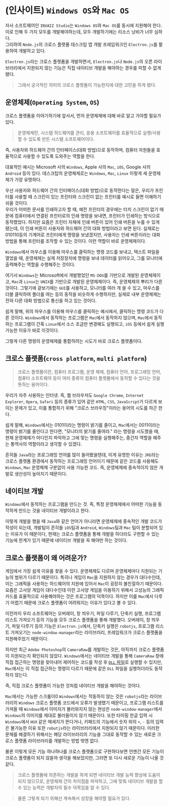 # (인사이트) `Windows OS`와 `Mac OS`

자사 소프트웨어인 `INVAIZ Studio`는 `Windows OS`와 `Mac OS`를 동시에 지원해야 한다.  
이로 인해 두 가지 모두를 개발해야하는데, 모두 개발하기에는 리소스 낭비가 너무 심하다.  
그리하여 `Node.js`의 크로스 플랫폼 데스크탑 앱 개발 프레임워크인 `Electron.js`를 활용하여 개발하고 있다.

`Electron.js`라는 크로스 플랫폼을 개발하면서, `Electron.js`나 `Node.js`의 오픈 라이브러리에서 지원되지 않는 기능은 직접 네이티브 개발을 해야하는 경우를 피할 수 없게 됐다.

> 그래서 궁극적인 의미의 크로스 플랫폼이 가능한지에 대한 고민을 하게 됐다.

## 운영체제(`Operating System`, `OS`)

크로스 플랫폼을 이야기하기에 앞서서, 먼저 운영체제에 대해 바로 알고 가야할 필요가 있다.

> 운영체제란, 시스템 하드웨어를 관리, 응용 소프트웨어를 효율적으로 실행/사용할 수 있도록 만든 시스템 소프트웨어이다.

즉, 사용자와 하드웨어 간의 인터페이스(대화 방법)으로 동작하며, 컴퓨터 자원들을 효율적으로 사용할 수 있도록 도와주는 역할을 한다.

대표적인 예시는 Microsoft 사의 `Windows`, Apple 사의 `Mac`, `iOS`, Google 사의 `Android` 등이 있다.
데스크탑의 운영체제로는 `Windows`, `Mac`, `Linux` 이렇게 세 운영체제가 가장 유명하다.

우선 사용자와 하드웨어 간의 인터페이스(대화 방법)으로 동작한다는 말은, 우리가 프린터를 사용할 때 스크린이 있는 프린터와 스크린이 없는 프린터를 예시로 들면 이해하기 쉬울 것이다.  
우리가 어떠한 문서를 인쇄하고자 할 때, 예전 프린터의 경우에는 터치 스크린이 없기 때문에 컴퓨터에서 연결된 프린터로의 인쇄 명령을 보내면, 프린터가 인쇄하는 방식으로 동작했었다.
하지만 요즘은 프린터 자체에 인쇄 버튼이 있어 인쇄 버튼을 누를 수 있게 됐는데, 이 인쇄 버튼이 사용자와 하드웨어 간의 대화 방법이라고 보면 된다.
실제로는 010110등의 기계어로 프린터에게 명령을 보냈겠지만, 사용자는 인쇄 버튼이라는 대화 방법을 통해 프린터를 조작할 수 있는 것이다. 이런 역할이 바로 운영체제이다.

`Windows`에서 마우스를 이용해 마우스를 클릭하는 명령 코드를 보내고, 텍스트 파일을 열었을 때, 운영체제는 실제 저장장치에 명령을 보내 데이터를 읽어오고, 그를 모니터에 출력해주는 역할을 수행해주는 것이다.

여기서 `Windows`는 Microsoft에서 개발했었던 `MS-DOS`를 기반으로 개발된 운영체제이고, `Mac`과 `Linux`는 `UNIX`를 기반으로 개발된 운영체제이다.
즉, 운영체제의 뿌리가 다른 것이다. 그렇기에 겉보기에는 `GUI`를 사용하고, 모니터를 여러 개 쓸 수 있고, 마우스를 더블 클릭하여 폴더를 여는 등의 동작을 비슷하게 수행하지만, 실제로 내부 운영체제는 전혀 다른 대화 방법으로 통신을 하고 있는 것이다.

쉽게 말해, 위의 마우스를 이용해 마우스를 클릭하는 예시에서, 클릭하는 명령 코드가 다른 것이다.
`Windows`에서 동작하는 프로그램은 `Mac`에서 동작하지 않으며, `Mac`에서 동작하는 프로그램이 간혹 `Linux`에서 소스 조금만 변경해도 실행되고, `iOS` 등에서 쉽게 실행 가능한 이유가 바로 이것이다.

그렇게 다른 명령의 운영체제를 통합하려는 시도가 바로 크로스 플랫폼이다.

## 크로스 플랫폼(`cross platform`, `multi platform`)

> 크로스 플랫폼이란, 컴퓨터 프로그램, 운영 체제, 컴퓨터 언어, 프로그래밍 언어, 컴퓨터 소프트웨어 등이 여러 종류의 컴퓨터 플랫폼에서 동작할 수 있다는 것을 뜻하는 용어이다.

우리가 자주 사용하는 인터넷. 즉, 웹 브라우저도 `Google Chrome`, `Internet Explorer`, `Opera`, `Safari` 등의 종류가 있어 같은 `HTML`, `CSS`, `JavaScript`가 다르게 보이는 문제가 있고, 이를 통합하기 위해 "크로스 브라우징"이라는 용어의 시도를 하곤 한다.

쉽게 말해, `Windows`에서는 0101이라는 명령이 밝기를 줄이고, `Mac`에서는 0011이라는 명령이 밝기를 줄인다고 한다면, "모니터의 밝기를 줄여라." 라는 명령을 시도했을 때, 현재 운영체제가 어디인지 파악하고 그에 맞는 명령을 실행해주는, 중간자 역할을 해주는 통역사의 역할이라고 생각할 수 있겠다.

흔히들 `Java`라는 프로그래밍 언어를 많이 들어봤을텐데, 이게 유명한 이유는 `JRE`라는 크로스 플랫폼 환경에서 동작하는 프로그래밍 언어이기 때문에 같은 코드를 사용해도 `Windows`, `Mac` 운영체제 구분없이 사용 가능한 코드. 즉, 운영체제에 종속적이지 않은 개발로 생산성이 높아지기 때문이다.

## 네이티브 개발

`Windows`에서 동작하는 프로그램을 만드는 것. 즉, 특정 운영체제에서 어떠한 기능을 동작하게 만드는 것을 네이티브 개발이라고 한다.

이렇게 개발을 했을 때 `Java`와 같은 언어가 아니라면 운영체제에 종속적인 개발 코드가 작성이 되는데, 개발팀이 흔히들 `iOS`팀과 `Android`, `Windows`팀과 `Mac` 팀이 분할되어 있는 이유가 이 때문이다, 현재는 크로스 플랫폼을 통해 개발을 하더라도 구현할 수 있는 기능에 한계가 있기 때문에 네이티브 개발을 꼭 해야만 하는 것이다.

## 크로스 플랫폼이 왜 어려운가?

게임에서 가장 쉽게 이유를 찾을 수 있다. 운영체제도 다르며 운영체제마다 지원되는 기능의 범위가 다르기 때문이다. 특히나 게임이 `Mac`을 지원하지 않는 경우가 대다수인데, 이는 그래픽을 사용하는 하드웨어의 지원에 있어서 `Mac`이 굉장히 불친절하기 때문이다. 요즘은 고사양 게임이 대다수인데 이런 고사양 게임을 이용하기 위해서 고성능의 그래픽카드를 효율적으로 사용해야하는 것은 프로그램의 덕목이다. 하지만 이를 `Mac`에서 다루기 어렵기 때문에 크로스 플랫폼이 어려워지는 이유가 있다고 볼 수 있다.

이전까지 우리 소프트웨어는 오버레이, 창 띄우기, 파일 다루기, 단축키 실행, 프로그램 리스트 가져오기 등의 기능을 모두 크로스 플랫폼을 통해 개발했다. 오버레이, 창 띄우기, 파일 다루기 등의 기능은 `Electron.js`에서, 단축키 실행은 `robotjs`, 프로그램 리스트 가져오기는 `node-window-manager`라는 라이브러리, 프레임워크가 크로스 플랫폼을 지원해주었기 때문이다.

하지만 최근 `Adobe Photoshop`의 `CameraRaw`를 개발하는 것은, 아직까지 크로스 플랫폼이 지원되는지 확인되지 않았다. `Windows`에서는 네이티브 개발을 통해 `CameraRaw` 창에 직접 접근하는 명령을 찾아내어 제어하는 코드를 작성 후 [`DLL` 파일](https://ko.eyewated.com/dll-%ED%8C%8C%EC%9D%BC%EC%9D%B4%EB%9E%80-%EB%AC%B4%EC%97%87%EC%9E%85%EB%8B%88%EA%B9%8C/)로 실행할 수 있지만, `Mac`에서는 이 직접 접근하는 명령이 다르기 때문에 같은 `DLL` 파일을 실행하더라도 동작하지 않는다.

즉, 직접 크로스 플랫폼이 가능한 것처럼 네이티브 개발을 해야하는 것이다.

`Mac`에서는 가능한 스크롤이0 `Windows`에서는 작동하지 않는 것은 `robotjs`라는 라이브러리의 `Windows` 크로스 플랫폼 코드에서 오류가 발생했기 때문이고, 프로그램 리스트를 가져올 때 `Windows`에서 이미지가 불러와지지 않는 현상은 `node-window-manager`에서 `Windows`의 이미지를 제대로 불러들이지 않기 때문이다. 또한 타이핑 한글 입력 시 `Windows`에서 `HUX` 같은 메세지가 뜬다거나, 키패드의 기능에서 숫자 외의 `+`, `-` 등의 입력은 불가능한 이유 또한 `robotjs`라는 라이브러리에서 지원되지 않기 때문이다. 이러한 문제를 해결하기 위해서는 해당 라이브러리의 기능을 그대로 동작할 수 있는 새로운 크로스 플랫폼 라이브러리를 개발하는 방법 밖엔 없다.

물론 이렇게 모든 기능 하나하나를 크로스 플랫폼으로 구현하다보면 언젠간 모든 기능이 크로스 플랫폼이 되지 않을까 생각을 해보았지만, 그러면 또 다시 새로운 기능이 나올 것 같다.

> 크로스 플랫폼에 의존하는 개발을 하게 되면 네이티브 개발 능력 향상에 도움이 되지 않으므로, 운영체제 간의 차이점을 파악하고, 그에 맞춰 네이티브 개발을 할 수 있는 능력은 개발자의 필수 덕목임을 알 수 있다.

> 물론 그렇게 되기 위해선 계속해서 성장을 해야할 필요가 있다.
